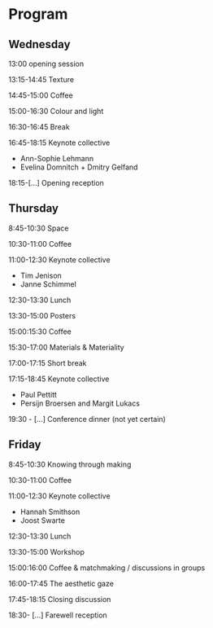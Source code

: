 # Program


## Wednesday
13:00 opening session

13:15-14:45 Texture

14:45-15:00 Coffee

15:00-16:30 Colour and light

16:30-16:45 Break

16:45-18:15 Keynote collective
- Ann-Sophie Lehmann
- Evelina Domnitch + Dmitry Gelfand 

18:15-[...] Opening reception 

## Thursday
8:45-10:30 Space

10:30-11:00 Coffee

11:00-12:30 Keynote collective
- Tim Jenison
- Janne Schimmel

12:30-13:30 Lunch

13:30-15:00 Posters

15:00:15:30 Coffee

15:30-17:00 Materials & Materiality 

17:00-17:15 Short break

17:15-18:45 Keynote collective
- Paul Pettitt
- Persijn Broersen and Margit Lukacs

19:30 - [...] Conference dinner (not yet certain)

## Friday
8:45-10:30 Knowing through making

10:30-11:00 Coffee

11:00-12:30 Keynote collective
- Hannah Smithson
- Joost Swarte

12:30-13:30 Lunch

13:30-15:00 Workshop

15:00:16:00 Coffee & matchmaking / discussions in groups

16:00-17:45 The aesthetic gaze

17:45-18:15 Closing discussion

18:30- [...] Farewell reception
